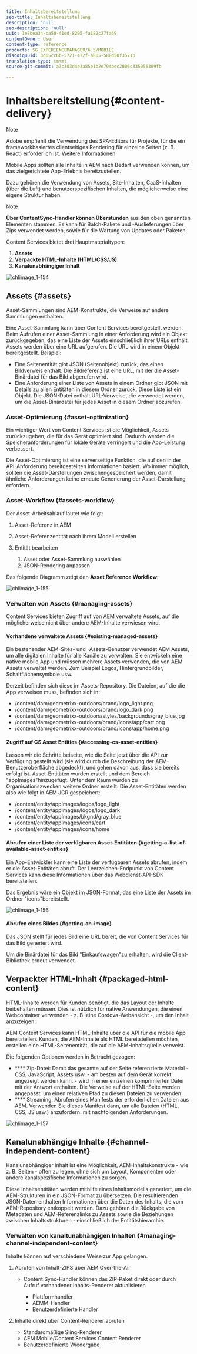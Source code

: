```yaml
---
title: Inhaltsbereitstellung
seo-title: Inhaltsbereitstellung
description: 'null'
seo-description: 'null'
uuid: 1e7bea34-ca50-41ed-8295-fa182c27fa69
contentOwner: User
content-type: reference
products: SG_EXPERIENCEMANAGER/6.5/MOBILE
discoiquuid: 3d65cc6b-5721-472f-a805-588d50f3571b
translation-type: tm+mt
source-git-commit: a3c303d4e3a85e1b2e794bec2006c335056309fb

---
```



# Inhaltsbereitstellung{#content-delivery}

>[!NOTE]
>
>Adobe empfiehlt die Verwendung des SPA-Editors für Projekte, für die ein frameworkbasiertes clientseitiges Rendering für einzelne Seiten (z. B. React) erforderlich ist. [Weitere Informationen](/help/sites-developing/spa-overview.md)

Mobile Apps sollten alle Inhalte in AEM nach Bedarf verwenden können, um das zielgerichtete App-Erlebnis bereitzustellen.

Dazu gehören die Verwendung von Assets, Site-Inhalten, CaaS-Inhalten (über die Luft) und benutzerspezifischen Inhalten, die möglicherweise eine eigene Struktur haben.

>[!NOTE]
>
>**Über ContentSync-Handler können Überstunden** aus den oben genannten Elementen stammen. Es kann für Batch-Pakete und -Auslieferungen über Zips verwendet werden, sowie für die Wartung von Updates oder Paketen.

Content Services bietet drei Hauptmaterialtypen:

1. **Assets**
1. **Verpackte HTML-Inhalte (HTML/CSS/JS)**
1. **Kanalunabhängiger Inhalt**

![chlimage_1-154](assets/chlimage_1-154.png)

## Assets {#assets}

Asset-Sammlungen sind AEM-Konstrukte, die Verweise auf andere Sammlungen enthalten.

Eine Asset-Sammlung kann über Content Services bereitgestellt werden. Beim Aufrufen einer Asset-Sammlung in einer Anforderung wird ein Objekt zurückgegeben, das eine Liste der Assets einschließlich ihrer URLs enthält. Assets werden über eine URL aufgerufen. Die URL wird in einem Objekt bereitgestellt. Beispiel:

* Eine Seitenentität gibt JSON (Seitenobjekt) zurück, das einen Bildverweis enthält. Die Bildreferenz ist eine URL, mit der die Asset-Binärdatei für das Bild abgerufen wird.
* Eine Anforderung einer Liste von Assets in einem Ordner gibt JSON mit Details zu allen Entitäten in diesem Ordner zurück. Diese Liste ist ein Objekt. Die JSON-Datei enthält URL-Verweise, die verwendet werden, um die Asset-Binärdatei für jedes Asset in diesem Ordner abzurufen.

### Asset-Optimierung {#asset-optimization}

Ein wichtiger Wert von Content Services ist die Möglichkeit, Assets zurückzugeben, die für das Gerät optimiert sind. Dadurch werden die Speicheranforderungen für lokale Geräte verringert und die App-Leistung verbessert.

Die Asset-Optimierung ist eine serverseitige Funktion, die auf den in der API-Anforderung bereitgestellten Informationen basiert. Wo immer möglich, sollten die Asset-Darstellungen zwischengespeichert werden, damit ähnliche Anforderungen keine erneute Generierung der Asset-Darstellung erfordern.

### Asset-Workflow {#assets-workflow}

Der Asset-Arbeitsablauf lautet wie folgt:

1. Asset-Referenz in AEM
1. Asset-Referenzentität nach ihrem Modell erstellen
1. Entität bearbeiten

   1. Asset oder Asset-Sammlung auswählen
   1. JSON-Rendering anpassen

Das folgende Diagramm zeigt den **Asset Reference Workflow**:

![chlimage_1-155](assets/chlimage_1-155.png)

### Verwalten von Assets {#managing-assets}

Content Services bieten Zugriff auf von AEM verwaltete Assets, auf die möglicherweise nicht über andere AEM-Inhalte verwiesen wird.

#### Vorhandene verwaltete Assets {#existing-managed-assets}

Ein bestehender AEM-Sites- und -Assets-Benutzer verwendet AEM Assets, um alle digitalen Inhalte für alle Kanäle zu verwalten. Sie entwickeln eine native mobile App und müssen mehrere Assets verwenden, die von AEM Assets verwaltet werden. Zum Beispiel Logos, Hintergrundbilder, Schaltflächensymbole usw.

Derzeit befinden sich diese im Assets-Repository. Die Dateien, auf die die App verweisen muss, befinden sich in:

* /content/dam/geometrixx-outdoors/brand/logo_light.png
* /content/dam/geometrixx-outdoors/brand/logo_dark.png
* /content/dam/geometrixx-outdoors/styles/backgrounds/gray_blue.jpg
* /content/dam/geometrixx-outdoors/brand/icons/app/cart.png
* /content/dam/geometrixx-outdoors/brand/icons/app/home.png

#### Zugriff auf CS Asset Entities {#accessing-cs-asset-entities}

Lassen wir die Schritte beiseite, wie die Seite jetzt über die API zur Verfügung gestellt wird (sie wird durch die Beschreibung der AEM-Benutzeroberfläche abgedeckt), und gehen davon aus, dass sie bereits erfolgt ist. Asset-Entitäten wurden erstellt und dem Bereich &quot;appImages&quot;hinzugefügt. Unter dem Raum wurden zu Organisationszwecken weitere Ordner erstellt. Die Asset-Entitäten werden also wie folgt in AEM JCR gespeichert:

* /content/entity/appImages/logos/logo_light
* /content/entity/appImages/logos/logo_dark
* /content/entity/appImages/bkgnd/gray_blue
* /content/entity/appImages/icons/cart
* /content/entity/appImages/icons/home

#### Abrufen einer Liste der verfügbaren Asset-Entitäten {#getting-a-list-of-available-asset-entities}

Ein App-Entwickler kann eine Liste der verfügbaren Assets abrufen, indem er die Asset-Entitäten abruft. Der Leerzeichen-Endpunkt von Content Services kann diese Informationen über das Webdienst-API-SDK bereitstellen.

Das Ergebnis wäre ein Objekt im JSON-Format, das eine Liste der Assets im Ordner &quot;icons&quot;bereitstellt.

![chlimage_1-156](assets/chlimage_1-156.png)

#### Abrufen eines Bildes {#getting-an-image}

Das JSON stellt für jedes Bild eine URL bereit, die von Content Services für das Bild generiert wird.

Um die Binärdatei für das Bild &quot;Einkaufswagen&quot;zu erhalten, wird die Client-Bibliothek erneut verwendet.

## Verpackter HTML-Inhalt {#packaged-html-content}

HTML-Inhalte werden für Kunden benötigt, die das Layout der Inhalte beibehalten müssen. Dies ist nützlich für native Anwendungen, die einen Webcontainer verwenden - z. B. eine Cordova-Webansicht -, um den Inhalt anzuzeigen.

AEM Content Services kann HTML-Inhalte über die API für die mobile App bereitstellen. Kunden, die AEM-Inhalte als HTML bereitstellen möchten, erstellen eine HTML-Seitenentität, die auf die AEM-Inhaltsquelle verweist.

Die folgenden Optionen werden in Betracht gezogen:

* **** Zip-Datei: Damit das gesamte auf der Seite referenzierte Material - CSS, JavaScript, Assets usw. - am besten auf dem Gerät korrekt angezeigt werden kann. - wird in einer einzelnen komprimierten Datei mit der Antwort enthalten. Die Verweise auf der HTML-Seite werden angepasst, um einen relativen Pfad zu diesen Dateien zu verwenden.
* **** Streaming: Abrufen eines Manifests der erforderlichen Dateien aus AEM. Verwenden Sie dieses Manifest dann, um alle Dateien (HTML, CSS, JS usw.) anzufordern. mit nachfolgenden Anforderungen.

![chlimage_1-157](assets/chlimage_1-157.png)

## Kanalunabhängige Inhalte {#channel-independent-content}

Kanalunabhängiger Inhalt ist eine Möglichkeit, AEM-Inhaltskonstrukte - wie z. B. Seiten - offen zu legen, ohne sich um Layout, Komponenten oder andere kanalspezifische Informationen zu sorgen.

Diese Inhaltsentitäten werden mithilfe eines Inhaltsmodells generiert, um die AEM-Strukturen in ein JSON-Format zu übersetzen. Die resultierenden JSON-Daten enthalten Informationen über die Daten des Inhalts, die vom AEM-Repository entkoppelt werden. Dazu gehören die Rückgabe von Metadaten und AEM-Referenzlinks zu Assets sowie die Beziehungen zwischen Inhaltsstrukturen - einschließlich der Entitätshierarchie.

### Verwalten von kanaltunabhängigen Inhalten {#managing-channel-independent-content}

Inhalte können auf verschiedene Weise zur App gelangen.

1. Abrufen von Inhalt-ZIPS über AEM Over-the-Air

   * Content Sync-Handler können das ZIP-Paket direkt oder durch Aufruf vorhandener Inhalts-Renderer aktualisieren

      * Plattformhandler
      * AEMM-Handler
      * Benutzerdefinierte Handler

1. Inhalte direkt über Content-Renderer abrufen

   * Standardmäßige Sling-Renderer
   * AEM Mobile/Content Services Content Renderer
   * Benutzerdefinierte Wiedergabe

